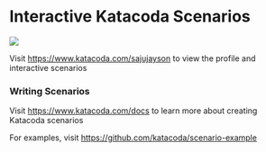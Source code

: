 # Interactive Katacoda Scenarios

[![](http://shields.katacoda.com/katacoda/sajujayson/count.svg)](https://www.katacoda.com/sajujayson "Get your profile on Katacoda.com")

Visit https://www.katacoda.com/sajujayson to view the profile and interactive scenarios

### Writing Scenarios
Visit https://www.katacoda.com/docs to learn more about creating Katacoda scenarios

For examples, visit https://github.com/katacoda/scenario-example
